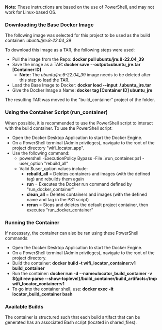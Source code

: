 

**Note:** These instructions are based on the use of PowerShell, and may not work for Linux-based OS.

### Downloading the Base Docker Image

The following image was selected for this project to be used as the build container:
*ubuntu/jre:8-22.04_39*

To download this image as a TAR, the following steps were used:

- Pull the image from the Repo: **docker pull ubuntu/jre:8-22.04_39**
- Save the image as a TAR: **docker save --output=ubuntu_jre.tar [Container ID]**
  - **Note:** The *ubuntu/jre:8-22.04_39* image needs to be deleted after this step to load the TAR.
- Load the Base Image to Docker: **docker load --input .\ubuntu_jre.tar**
- Give the Docker Image a Name: **docker tag [Container ID] ubuntu_jre**

The resulting TAR was moved to the "build_container" project of the folder.

### Using the Container Script (run_container)

When possible, it is recommended to use the PowerShell script to interact with the build container.
To use the PowerShell script:
- Open the Docker Desktop Application to start the Docker Engine.
- On a PowerShell terminal (Admin privileges), navigate to the root of the project directory "wifi_locator_app".
- Use the following command: 
  - powershell -ExecutionPolicy Bypass -File .\run_container.ps1 -user_option "rebuild_all"
  - Valid $user_option values include:
    - **rebuild_all** = Deletes containers and images (with the defined tag) and rebuilds them again
    - **run** = Executes the Docker run command defined by "run_docker_container"
    - **clean_all** = Deletes containers and images (with the defined name and tag in the PS1 script)
    - **rerun** = Stops and deletes the default project container, then executes "run_docker_container"

### Running the Container

If necessary, the container can also be ran using these PowerShell commands:
- Open the Docker Desktop Application to start the Docker Engine.
- On a PowerShell terminal (Admin privileges), navigate to the root of the project directory.
- Build the container: **docker build -t wifi_locator_container:v1 build_container**
- Run the container: **docker run -d --name=locator_build_container -v ${git rev-parse --show-toplevel}/build_container/build_artifacts:/tmp wifi_locator_container:v1**
- To go into the container shell, use: **docker exec -it locator_build_container bash**

### Available Builds
The container is structured such that each build artifact that can be generated has an associated Bash script
(located in shared_files).